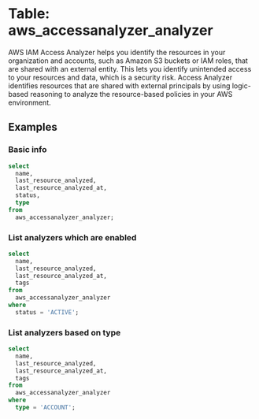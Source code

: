 # Table: aws_accessanalyzer_analyzer

AWS IAM Access Analyzer helps you identify the resources in your organization and accounts, such as Amazon S3 buckets or IAM roles, that are shared with an external entity. This lets you identify unintended access to your resources and data, which is a security risk. Access Analyzer identifies resources that are shared with external principals by using logic-based reasoning to analyze the resource-based policies in your AWS environment.

## Examples

### Basic info

```sql
select
  name,
  last_resource_analyzed,
  last_resource_analyzed_at,
  status,
  type
from
  aws_accessanalyzer_analyzer;
```


### List analyzers which are enabled

```sql
select
  name,
  last_resource_analyzed,
  last_resource_analyzed_at,
  tags
from
  aws_accessanalyzer_analyzer
where
  status = 'ACTIVE';
```


### List analyzers based on type

```sql
select
  name,
  last_resource_analyzed,
  last_resource_analyzed_at,
  tags
from
  aws_accessanalyzer_analyzer
where
  type = 'ACCOUNT';
```